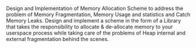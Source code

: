 Design and Implementation of Memory Allocation Scheme to address the problem of Memory Fragmentation, Memory Usage and statistics and Catch Memory Leaks.
Design and implement a scheme in the form of a Library that takes the responsibility to allocate & de-allocate memory to your userspace process while taking care of the problems of Heap internal and external fragmentation behind the scenes. 
